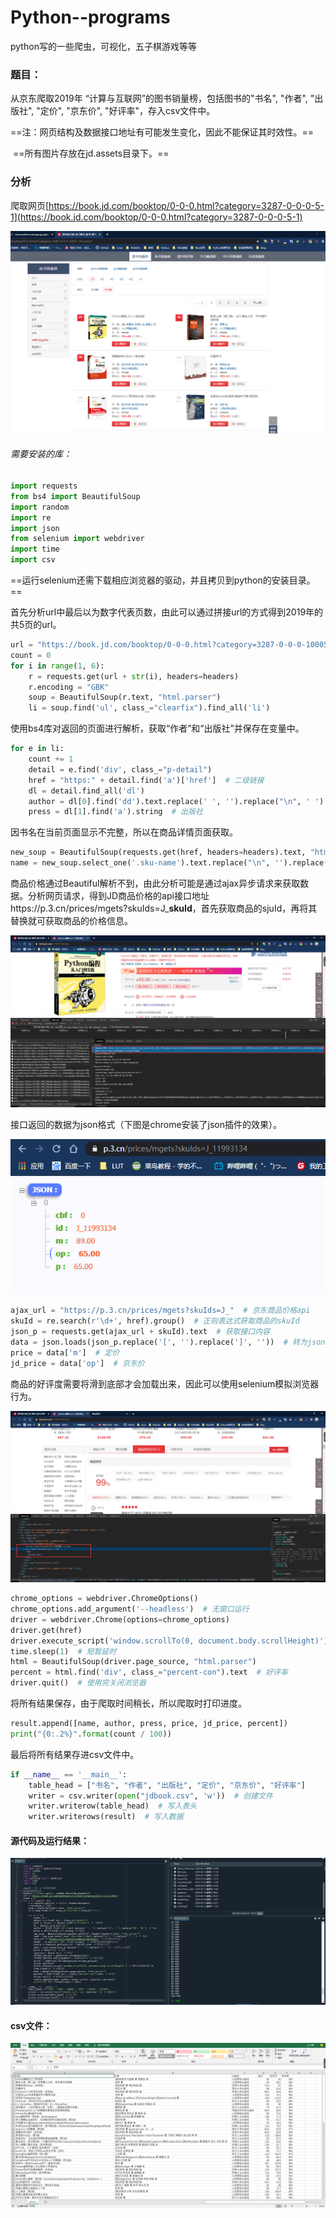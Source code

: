 # Python--programs

python写的一些爬虫，可视化，五子棋游戏等等

### 题目：

从京东爬取2019年 “计算与互联网”的图书销量榜，包括图书的"书名", "作者", "出版社", "定价", "京东价", "好评率"，存入csv文件中。

==注：网页结构及数据接口地址有可能发生变化，因此不能保证其时效性。==

​    ==所有图片存放在jd.assets目录下。==

### 分析

爬取网页[https://book.jd.com/booktop/0-0-0.html?category=3287-0-0-0-5-1](https://book.jd.com/booktop/0-0-0.html?category=3287-0-0-0-5-1)

![image-20200612234146765](jd.assets/image-20200612234146765.png)

###### 需要安装的库：

```python
import requests
from bs4 import BeautifulSoup
import random
import re
import json
from selenium import webdriver
import time
import csv
```

==运行selenium还需下载相应浏览器的驱动，并且拷贝到python的安装目录。==

首先分析url中最后以为数字代表页数，由此可以通过拼接url的方式得到2019年的共5页的url。

```python
url = "https://book.jd.com/booktop/0-0-0.html?category=3287-0-0-0-10005-"
count = 0
for i in range(1, 6):
    r = requests.get(url + str(i), headers=headers)
    r.encoding = "GBK"
    soup = BeautifulSoup(r.text, "html.parser")
    li = soup.find('ul', class_="clearfix").find_all('li')
```

使用bs4库对返回的页面进行解析，获取“作者”和“出版社”并保存在变量中。

```python
for e in li:
    count += 1
    detail = e.find('div', class_="p-detail")
    href = "https:" + detail.find('a')['href']  # 二级链接
    dl = detail.find_all('dl')
    author = dl[0].find('dd').text.replace(' ', '').replace("\n", ' ').replace("著", "著 ")  # 作者
    press = dl[1].find('a').string  # 出版社
```

因书名在当前页面显示不完整，所以在商品详情页面获取。

```python
new_soup = BeautifulSoup(requests.get(href, headers=headers).text, "html.parser")
name = new_soup.select_one('.sku-name').text.replace("\n", '').replace(" ", '')  # 书名
```

商品价格通过Beautiful解析不到，由此分析可能是通过ajax异步请求来获取数据。分析网页请求，得到JD商品价格的api接口地址https://p.3.cn/prices/mgets?skuIds=J_**skuId**，首先获取商品的sjuId，再将其替换就可获取商品的价格信息。

![image-20200613103921301](jd.assets/image-20200613103921301.png)

接口返回的数据为json格式（下图是chrome安装了json插件的效果）。

![image-20200613104542082](jd.assets/image-20200613104542082.png)

```python
ajax_url = "https://p.3.cn/prices/mgets?skuIds=J_"  # 京东商品价格api
skuId = re.search(r'\d+', href).group()  # 正则表达式获取商品的skuId
json_p = requests.get(ajax_url + skuId).text  # 获取接口内容
data = json.loads(json_p.replace('[', '').replace(']', ''))  # 转为json格式
price = data['m']  # 定价
jd_price = data['op']  # 京东价
```

商品的好评度需要将滑到底部才会加载出来，因此可以使用selenium模拟浏览器行为。

![image-20200613105202927](jd.assets/image-20200613105202927.png)

```python
chrome_options = webdriver.ChromeOptions()
chrome_options.add_argument('--headless')  # 无窗口运行
driver = webdriver.Chrome(options=chrome_options)
driver.get(href)
driver.execute_script('window.scrollTo(0, document.body.scrollHeight)')  # 模拟浏览器滑到最下面
time.sleep(1)  # 短暂延时
html = BeautifulSoup(driver.page_source, "html.parser")
percent = html.find('div', class_="percent-con").text  # 好评率
driver.quit()  # 使用完关闭浏览器
```

将所有结果保存，由于爬取时间稍长，所以爬取时打印进度。

```python
result.append([name, author, press, price, jd_price, percent])
print("{0:.2%}".format(count / 100))
```

最后将所有结果存进csv文件中。

```python
if __name__ == '__main__':
    table_head = ["书名", "作者", "出版社", "定价", "京东价", "好评率"]
    writer = csv.writer(open("jdbook.csv", 'w'))  # 创建文件
    writer.writerow(table_head)  # 写入表头
    writer.writerows(result)  # 写入数据
```

#### 源代码及运行结果：

![image-20200613131733596](jd.assets/image-20200613131733596.png)

#### csv文件：

![image-20200613134253034](jd.assets/image-20200613134253034.png)